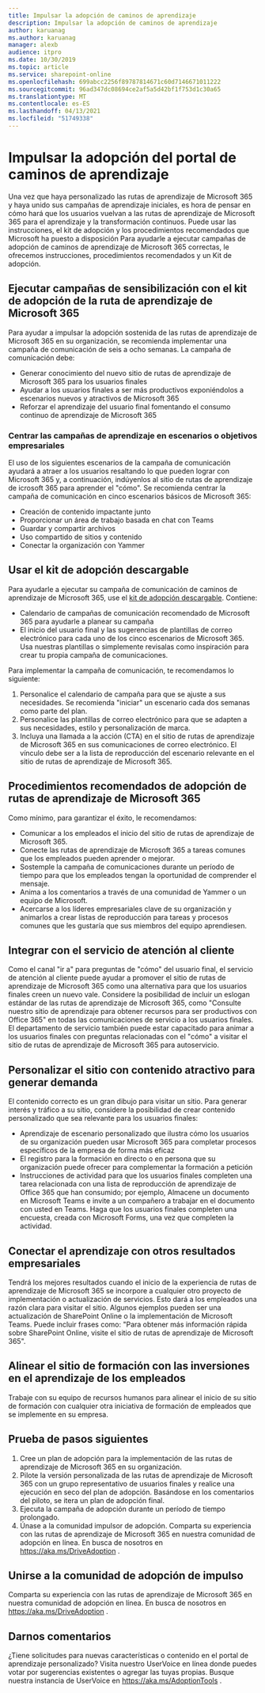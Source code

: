 ```yaml
---
title: Impulsar la adopción de caminos de aprendizaje
description: Impulsar la adopción de caminos de aprendizaje
author: karuanag
ms.author: karuanag
manager: alexb
audience: itpro
ms.date: 10/30/2019
ms.topic: article
ms.service: sharepoint-online
ms.openlocfilehash: 699abcc2256f89787814671c60d7146671011222
ms.sourcegitcommit: 96ad347dc08694ce2af5a5d42bf1f753d1c30a65
ms.translationtype: MT
ms.contentlocale: es-ES
ms.lasthandoff: 04/13/2021
ms.locfileid: "51749338"
---
```

# <a name="drive-adoption-of-your-learning-pathways-portal"></a>Impulsar la adopción del portal de caminos de aprendizaje
Una vez que haya personalizado las rutas de aprendizaje de Microsoft 365 y haya unido sus campañas de aprendizaje iniciales, es hora de pensar en cómo hará que los usuarios vuelvan a las rutas de aprendizaje de Microsoft 365 para el aprendizaje y la transformación continuos. Puede usar las instrucciones, el kit de adopción y los procedimientos recomendados que Microsoft ha puesto a disposición Para ayudarle a ejecutar campañas de adopción de caminos de aprendizaje de Microsoft 365 correctas, le ofrecemos instrucciones, procedimientos recomendados y un Kit de adopción. 

## <a name="run-awareness-campaigns-with-microsoft-365-learning-pathway-adoption-kit"></a>Ejecutar campañas de sensibilización con el kit de adopción de la ruta de aprendizaje de Microsoft 365
Para ayudar a impulsar la adopción sostenida de las rutas de aprendizaje de Microsoft 365 en su organización, se recomienda implementar una campaña de comunicación de seis a ocho semanas. La campaña de comunicación debe: 

- Generar conocimiento del nuevo sitio de rutas de aprendizaje de Microsoft 365 para los usuarios finales
- Ayudar a los usuarios finales a ser más productivos exponiéndolos a escenarios nuevos y atractivos de Microsoft 365 
- Reforzar el aprendizaje del usuario final fomentando el consumo continuo de aprendizaje de Microsoft 365

### <a name="center-your-learning-campaigns-around-scenarios-or-business-goals"></a>Centrar las campañas de aprendizaje en escenarios o objetivos empresariales
El uso de los siguientes escenarios de la campaña de comunicación ayudará a atraer a los usuarios resaltando lo que pueden lograr con Microsoft 365 y, a continuación, indúyenlos al sitio de rutas de aprendizaje de icrosoft 365 para aprender el "cómo". Se recomienda centrar la campaña de comunicación en cinco escenarios básicos de Microsoft 365:

- Creación de contenido impactante junto
- Proporcionar un área de trabajo basada en chat con Teams
- Guardar y compartir archivos
- Uso compartido de sitios y contenido
- Conectar la organización con Yammer

## <a name="use-the-downloadable-adoption-kit"></a>Usar el kit de adopción descargable
Para ayudarle a ejecutar su campaña de comunicación de caminos de aprendizaje de Microsoft 365, use el [kit de adopción descargable](https://teamworktools.azurewebsites.net/m365lp/m365lpadoptionkit.zip). Contiene: 

- Calendario de campañas de comunicación recomendado de Microsoft 365 para ayudarle a planear su campaña
- El inicio del usuario final y las sugerencias de plantillas de correo electrónico para cada uno de los cinco escenarios de Microsoft 365.    
Usa nuestras plantillas o simplemente revisalas como inspiración para crear tu propia campaña de comunicaciones.

Para implementar la campaña de comunicación, te recomendamos lo siguiente: 
1. Personalice el calendario de campaña para que se ajuste a sus necesidades. Se recomienda "iniciar" un escenario cada dos semanas como parte del plan.
2. Personalice las plantillas de correo electrónico para que se adapten a sus necesidades, estilo y personalización de marca.
3. Incluya una llamada a la acción (CTA) en el sitio de rutas de aprendizaje de Microsoft 365 en sus comunicaciones de correo electrónico. El vínculo debe ser a la lista de reproducción del escenario relevante en el sitio de rutas de aprendizaje de Microsoft 365.

## <a name="microsoft-365-learning-pathways-adoption-best-practices"></a>Procedimientos recomendados de adopción de rutas de aprendizaje de Microsoft 365
Como mínimo, para garantizar el éxito, le recomendamos:
- Comunicar a los empleados el inicio del sitio de rutas de aprendizaje de Microsoft 365.  
- Conecte las rutas de aprendizaje de Microsoft 365 a tareas comunes que los empleados pueden aprender o mejorar.
- Sostemple la campaña de comunicaciones durante un período de tiempo para que los empleados tengan la oportunidad de comprender el mensaje.
- Anima a los comentarios a través de una comunidad de Yammer o un equipo de Microsoft.
- Acercarse a los líderes empresariales clave de su organización y animarlos a crear listas de reproducción para tareas y procesos comunes que les gustaría que sus miembros del equipo aprendiesen.  

## <a name="integrate-with-your-service-desk"></a>Integrar con el servicio de atención al cliente
Como el canal "ir a" para preguntas de "cómo" del usuario final, el servicio de atención al cliente puede ayudar a promover el sitio de rutas de aprendizaje de Microsoft 365 como una alternativa para que los usuarios finales creen un nuevo vale. Considere la posibilidad de incluir un eslogan estándar de las rutas de aprendizaje de Microsoft 365, como "Consulte nuestro sitio de aprendizaje para obtener recursos para ser productivos con Office 365" en todas las comunicaciones de servicio a los usuarios finales. El departamento de servicio también puede estar capacitado para animar a los usuarios finales con preguntas relacionadas con el "cómo" a visitar el sitio de rutas de aprendizaje de Microsoft 365 para autoservicio. 

## <a name="customize-the-site-with-compelling-content-to-generate-demand"></a>Personalizar el sitio con contenido atractivo para generar demanda
El contenido correcto es un gran dibujo para visitar un sitio. Para generar interés y tráfico a su sitio, considere la posibilidad de crear contenido personalizado que sea relevante para los usuarios finales: 
- Aprendizaje de escenario personalizado que ilustra cómo los usuarios de su organización pueden usar Microsoft 365 para completar procesos específicos de la empresa de forma más eficaz
- El registro para la formación en directo o en persona que su organización puede ofrecer para complementar la formación a petición
- Instrucciones de actividad para que los usuarios finales completen una tarea relacionada con una lista de reproducción de aprendizaje de Office 365 que han consumido; por ejemplo, Almacene un documento en Microsoft Teams e invite a un compañero a trabajar en el documento con usted en Teams. Haga que los usuarios finales completen una encuesta, creada con Microsoft Forms, una vez que completen la actividad.    

## <a name="connect-learning-to-other-business-outcomes"></a>Conectar el aprendizaje con otros resultados empresariales
Tendrá los mejores resultados cuando el inicio de la experiencia de rutas de aprendizaje de Microsoft 365 se incorpore a cualquier otro proyecto de implementación o actualización de servicios. Esto dará a los empleados una razón clara para visitar el sitio. Algunos ejemplos pueden ser una actualización de SharePoint Online o la implementación de Microsoft Teams. Puede incluir frases como: "Para obtener más información rápida sobre SharePoint Online, visite el sitio de rutas de aprendizaje de Microsoft 365".

## <a name="align-the-training-site-to-investments-in-your-employee-learning"></a>Alinear el sitio de formación con las inversiones en el aprendizaje de los empleados
Trabaje con su equipo de recursos humanos para alinear el inicio de su sitio de formación con cualquier otra iniciativa de formación de empleados que se implemente en su empresa.

## <a name="next-steps-test"></a>Prueba de pasos siguientes
1.  Cree un plan de adopción para la implementación de las rutas de aprendizaje de Microsoft 365 en su organización.
2.  Pilote la versión personalizada de las rutas de aprendizaje de Microsoft 365 con un grupo representativo de usuarios finales y realice una ejecución en seco del plan de adopción. Basándose en los comentarios del piloto, se itera un plan de adopción final.
3.  Ejecuta la campaña de adopción durante un período de tiempo prolongado. 
4.  Únase a la comunidad impulsor de adopción. Comparta su experiencia con las rutas de aprendizaje de Microsoft 365 en nuestra comunidad de adopción en línea. En busca de nosotros en https://aka.ms/DriveAdoption . 

## <a name="join-the-driving-adoption-community"></a>Unirse a la comunidad de adopción de impulso

Comparta su experiencia con las rutas de aprendizaje de Microsoft 365 en nuestra comunidad de adopción en línea.  En busca de nosotros en https://aka.ms/DriveAdoption .

## <a name="give-us-feedback"></a>Darnos comentarios

¿Tiene solicitudes para nuevas características o contenido en el portal de aprendizaje personalizado?  Visita nuestro UserVoice en línea donde puedes votar por sugerencias existentes o agregar las tuyas propias.  Busque nuestra instancia de UserVoice en https://aka.ms/AdoptionTools .
